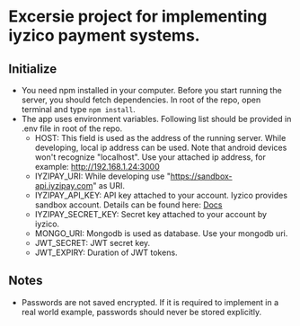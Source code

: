 # Excersie project for implementing iyzico payment systems.

## Initialize

- You need npm installed in your computer. Before you start running the server, you should fetch dependencies. In root of the repo, open terminal and type `npm install`.
- The app uses environment variables. Following list should be provided in .env file in root of the repo.
  - HOST: This field is used as the address of the running server. While developing, local ip address can be used. Note that android devices won't recognize "localhost". Use your attached ip address, for example: http://192.168.1.24:3000
  - IYZIPAY_URI: While developing use "https://sandbox-api.iyzipay.com" as URI.
  - IYZIPAY_API_KEY: API key attached to your account. Iyzico provides sandbox account. Details can be found here: [Docs](https://docs.iyzico.com/)
  - IYZIPAY_SECRET_KEY: Secret key attached to your account by iyzico.
  - MONGO_URI: Mongodb is used as database. Use your mongodb uri.
  - JWT_SECRET: JWT secret key.
  - JWT_EXPIRY: Duration of JWT tokens.

## Notes

- Passwords are not saved encrypted. If it is required to implement in a real world example, passwords should never be stored explicitly.
